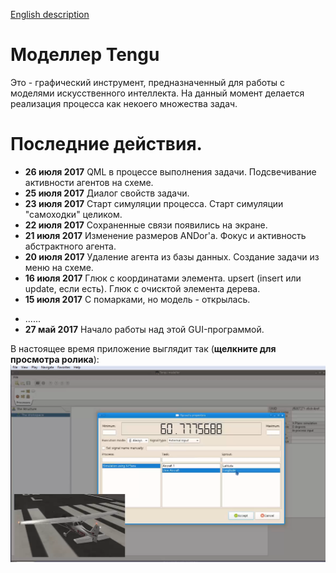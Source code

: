 [English description](README.md)

# Моделлер Tengu

Это - графический инструмент, предназначенный для работы с моделями искусственного интеллекта. На данный момент
делается реализация процесса как некоего множества задач. 

# Последние действия.

- **26 июля 2017** QML в процессе выполнения задачи. Подсвечивание активности агентов на схеме.
- **25 июля 2017** Диалог свойств задачи. 
- **23 июля 2017** Старт симуляции процесса. Старт симуляции "самоходки" целиком.
- **22 июля 2017** Сохраненные связи появились на экране.
- **21 июля 2017** Изменение размеров ANDor'а. Фокус и активность абстрактного агента.
- **20 июля 2017** Удаление агента из базы данных. Создание задачи из меню на схеме.
- **16 июля 2017** Глюк с координатами элемента. upsert (insert или update, если есть). Глюк с очисктой элемента дерева.
- **15 июля 2017** С помарками, но модель - открылась.
<!--
- **14 июля 2017** Очистка выбранного элемента дерева. Переделка процесса создания элемента.
- **13 июля 2017** В диалоге открытия появились какие-то элементы.
- **12 июля 2017** Сообщение об ошибках.
- **11 июля 2017** Индекс в монге - создался автоматически. Все грязно, но задачи и процессы записываются в собственных коллекциях.
- **08 июля 2017** Индексы монги (не закончил).
- **07 июля 2017** Записал "самоходку" в базу данных.
- **06 июля 2017** Графическое представление процесса. Графические координаты перенесены в AbstractEntity.
- **05 июля 2017** Ввод класса SproutableAgent. Создание некоторых агентов из контекстного меню дерева структуры.
- **04 июля 2017** Глюк с очисткой сцены. Автоматические имена для задач и sprout'ов.
- **03 июль 2017** Режим выполнения для графического элемента связи. Осиротевший sprout.
- **02 июль 2017** Подписка sprout'а на внешний сигнал.
- **30 июня 2017** Заполнение списка "росточков", подписка "ростка" на его сигнал.
- **28 июня 2017** Списки процессов и задач в диалоге свойств "росточка". 
- **27 июня 2017** Заместитель Sprout'а для процесса симуляции.
- **26 июня 2017** Процесс симуляции в X-Plane.
- **24 июня 2017** Диалог свойств sprout'а. Древовидная структура рабочего пространства.
- **23 июня 2017** Добавлено "человеческое имя". Выбор связей ("росточков"). Ограничения в "ростках".
- **22 июнь 2017** Баг с очисткой сцены. Переделана схема наследования элементов со связями.
- **21 июнь 2017** Переделана отрисовка "росточка". Выбор типа и угла наклона "росточка". Связи сверху и снизу задачи.
- **20 июнь 2017** Перемещение связи вместе с задачей. Изменение режима выполнения элемента.
- **19 июнь 2017** Прекращение создания связи - Escape'ом. Носики для стрелок.
- **18 июнь 2017** Элементы ANDor, ORer. Измерение имени задачи. Переделанный метод рисования. Создание связи (не закончено).
- **17 июня 2017** Нарисован элемент "окончание процесса". Передвижение элементов на схеме. Событие сброса на схему. Тулбар "файлы".
- **16 июня 2017** SchemaView начала принимать событие таскания. Создан элемент "Начало процесса".
- **14 июня 2017** Добавлен интерфейс хранимого объекта.
- **13 июня 2017** Добавил событие перетаскивания в тулбар библиотеки, начал делать запись в монго. Фейковую задачу записал в монго.
- **12 июня 2017** Добавил XPlaneAgent и XPlaneAgentItem как постоянно существующие невидимые элементы для
    обеспечения процесса симуляции. Добавил кнопки изменения режимов выполнения модели и управления симуляцией.
    Цвета фона для свойств агентов. Заготовка тулбара с библиотечными элементами.
- **11 июня 2017** Добавил MVC-связку со свойствами. На экране появились первые свойства "сущностей".
-->
- ......
- **27 май 2017** Начало работы над этой GUI-программой.

В настоящее время приложение выглядит так (**щелкните для просмотра ролика**):
[![Текущий вид](pictures/today.png)](https://youtu.be/5uBr2-cMb1g)



